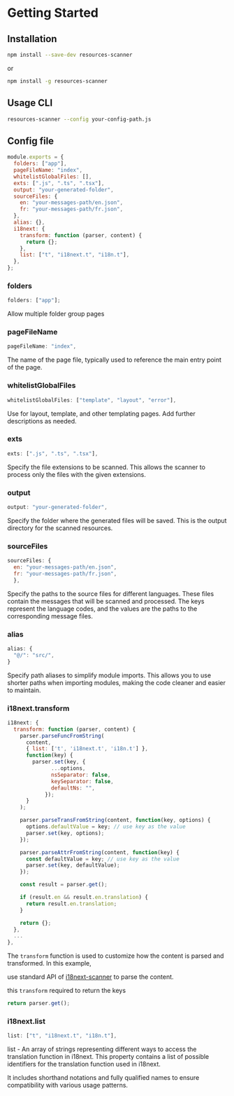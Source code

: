 # Getting Started

## Installation

```sh
npm install --save-dev resources-scanner
```

or

```sh
npm install -g resources-scanner
```

## Usage CLI

```sh
resources-scanner --config your-config-path.js
```

## Config file

```js
module.exports = {
  folders: ["app"],
  pageFileName: "index",
  whitelistGlobalFiles: [],
  exts: [".js", ".ts", ".tsx"],
  output: "your-generated-folder",
  sourceFiles: {
    en: "your-messages-path/en.json",
    fr: "your-messages-path/fr.json",
  },
  alias: {},
  i18next: {
    transform: function (parser, content) {
      return {};
    },
    list: ["t", "i18next.t", "i18n.t"],
  },
};
```

### folders

```js
folders: ["app"];
```

Allow multiple folder group pages

### pageFileName

```js
pageFileName: "index",
```

The name of the page file, typically used to reference the main entry point of the page.

### whitelistGlobalFiles

```js
whitelistGlobalFiles: ["template", "layout", "error"],
```

Use for layout, template, and other templating pages. Add further descriptions as needed.

### exts

```js
exts: [".js", ".ts", ".tsx"],
```

Specify the file extensions to be scanned. This allows the scanner to process only the files with the given extensions.

### output

```js
output: "your-generated-folder",
```

Specify the folder where the generated files will be saved. This is the output directory for the scanned resources.

### sourceFiles

```js
sourceFiles: {
  en: "your-messages-path/en.json",
  fr: "your-messages-path/fr.json",
  },
```

Specify the paths to the source files for different languages. These files contain the messages that will be scanned and processed. The keys represent the language codes, and the values are the paths to the corresponding message files.

### alias

```js
alias: {
  "@/": "src/",
}
```

Specify path aliases to simplify module imports. This allows you to use shorter paths when importing modules, making the code cleaner and easier to maintain.

### i18next.transform

```js
i18next: {
  transform: function (parser, content) {
    parser.parseFuncFromString(
      content,
      { list: ['t', 'i18next.t', 'i18n.t'] },
      function(key) {
        parser.set(key, {
              ...options,
              nsSeparator: false,
              keySeparator: false,
              defaultNs: "",
            });
      }
    );

    parser.parseTransFromString(content, function(key, options) {
      options.defaultValue = key; // use key as the value
      parser.set(key, options);
    });

    parser.parseAttrFromString(content, function(key) {
      const defaultValue = key; // use key as the value
      parser.set(key, defaultValue);
    });

    const result = parser.get();

    if (result.en && result.en.translation) {
      return result.en.translation;
    }

    return {};
  },
  ...
},
```

The `transform` function is used to customize how the content is parsed and transformed. In this example,

use standard API of [i18next-scanner](https://github.com/i18next/i18next-scanner/blob/master/README.md) to parse the content.

this `transform` required to return the keys

```js
return parser.get();
```

### i18next.list

```js
list: ["t", "i18next.t", "i18n.t"],
```

list - An array of strings representing different ways to access the translation function in i18next. This property contains a list of possible identifiers for the translation function used in i18next.

It includes shorthand notations and fully qualified names to ensure compatibility with various usage patterns.
